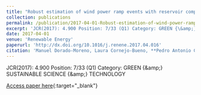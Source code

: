 ```yaml
---
title: "Robust estimation of wind power ramp events with reservoir computing"
collection: publications
permalink: /publication/2017-04-01-Robust-estimation-of-wind-power-ramp-events-with-reservoir-computing
excerpt: 'JCR(2017): 4.900 Position: 7/33 (Q1) Category: GREEN {\&amp;} SUSTAINABLE SCIENCE {\&amp;} TECHNOLOGY'
date: 2017-04-01
venue: 'Renewable Energy'
paperurl: 'http://dx.doi.org/10.1016/j.renene.2017.04.016'
citation: 'Manuel Dorado-Moreno, Laura Cornejo-Bueno, **Pedro Antonio Gutiérrez, **Luis Prieto, César Hervás-Martínez, Sancho Salcedo-Sanz, &quot;Robust estimation of wind power ramp events with reservoir computing.&quot; Renewable Energy, Vol. 111, 2017, pp.428-437.'
---
```

JCR(2017): 4.900 Position: 7/33 (Q1) Category: GREEN {\&amp;} SUSTAINABLE SCIENCE {\&amp;} TECHNOLOGY

[Access paper here](http://dx.doi.org/10.1016/j.renene.2017.04.016){:target="_blank"}

